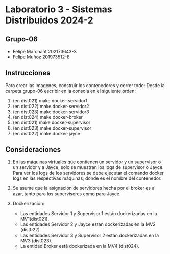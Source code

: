 # Laboratorio 3 - Sistemas Distribuidos 2024-2

## Grupo-06

- Felipe Marchant 202173643-3
- Felipe Muñoz 201973512-8

## Instrucciones

Para crear las imágenes, construir los contenedores y correr todo:
Desde la carpeta grupo-06 escribir en la consola en el siguiente orden:

1. (en dist021) make docker-servidor1
2. (en dist022) make docker-servidor2
3. (en dist023) make docker-servidor3
4. (en dist024) make docker-broker
5. (en dist021) make docker-supervisor
6. (en dist023) make docker-supervisor
7. (en dist022) make docker-jayce

## Consideraciones

1. En las máquinas virtuales que contienen un servidor y un supervisor o un servidor y a Jayce, solo se muestran los logs de supervisor o Jayce. Para ver los logs de los servidores se debe ejecutar el comando docker logs <contenedor> en las respectivas máquinas, donde <contenedor> es el nombre del contenedor.

2. Se asume que la asignación de servidores hecha por el broker es al azar, tanto para los supervisores como para Jayce.

3. Dockerización:
   - Las entidades Servidor 1 y Supervisor 1 están dockerizadas en la MV1(dist021).
   - Las entidades Servidor 2 y Jayce están dockerizadas en la MV2 (dist022).
   - Las entidades Servidor 3 y Supervisor 2 están dockerizadas en la MV3 (dist023).
   - La entidad Broker está dockerizada en la MV4 (dist024).
